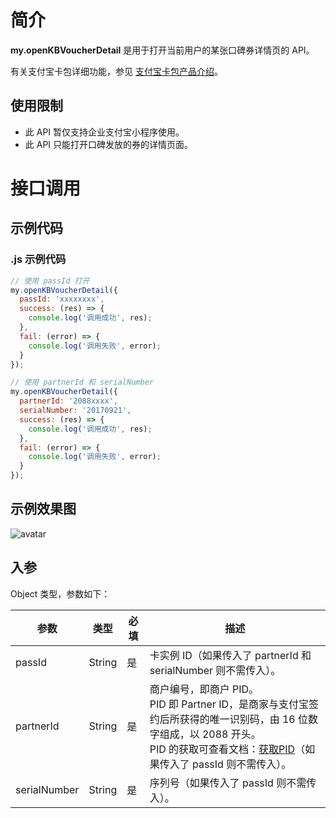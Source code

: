 # 简介

**my.openKBVoucherDetail** 是用于打开当前用户的某张口碑券详情页的 API。

有关支付宝卡包详细功能，参见 [支付宝卡包产品介绍](https://opendocs.alipay.com/open/199/105225)。



## 使用限制

- 此 API 暂仅支持企业支付宝小程序使用。
- 此 API 只能打开口碑发放的券的详情页面。

# 接口调用

## 示例代码

### .js 示例代码

```javascript
// 使用 passId 打开
my.openKBVoucherDetail({ 
  passId: 'xxxxxxxx',
  success: (res) => {
    console.log('调用成功', res);
  },
  fail: (error) => {
    console.log('调用失败', error);
  }
});

// 使用 partnerId 和 serialNumber
my.openKBVoucherDetail({
  partnerId: '2088xxxx',
  serialNumber: '20170921',
  success: (res) => {
    console.log('调用成功', res);
  },
  fail: (error) => {
    console.log('调用失败', error);
  }
});
```
## 示例效果图
![avatar](https://img.alicdn.com/imgextra/i4/O1CN01B0ccFW23CoNiRSxhQ_!!6000000007220-0-tps-592-1280.jpg)

## 入参

Object 类型，参数如下：

| **参数** | **类型** | **必填** | **描述** |
| --- | --- | --- | --- |
| passId | String | 是 | 卡实例 ID（如果传入了 partnerId 和 serialNumber 则不需传入）。 |
| partnerId | String | 是 | 商户编号，即商户 PID。<br> PID 即 Partner ID，是商家与支付宝签约后所获得的唯一识别码，由 16 位数字组成，以 2088 开头。<br>PID 的获取可查看文档：[获取PID](https://opendocs.alipay.com/common/02ncut)（如果传入了 passId 则不需传入）。 |
| serialNumber | String | 是 | 序列号（如果传入了 passId 则不需传入）。 |
